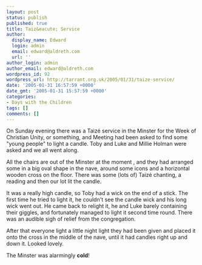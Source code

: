 ```yaml
---
layout: post
status: publish
published: true
title: Taiz&eacute; Service
author:
  display_name: Edward
  login: admin
  email: edward@aldreth.com
  url: ''
author_login: admin
author_email: edward@aldreth.com
wordpress_id: 92
wordpress_url: http://tarrant.org.uk/2005/01/31/taize-service/
date: '2005-01-31 16:57:59 +0000'
date_gmt: '2005-01-31 15:57:59 +0000'
categories:
- Days with the Children
tags: []
comments: []
---
```


On Sunday evening there was a Taizé service in the Minster for the Week
of Christian Unity, or something, and Meeting had been asked to find
some \"young people\" to light a candle. Toby and Luke and Millie Holman
were asked and we all went along.

All the chairs are out of the Minster at the moment , and they had
arranged some in a big oval shape in the nave, around some icons and a
horizontal wooden cross on the floor. There was some (lots of) Taizé
chanting, a reading and then our lot lit the candle.

It was a really high candle, so Toby had a wick on the end of a stick.
The first time he tried to light it, he couldn\'t see the candle wick
and his long wick went out. He came back to relight it, he and Luke
barely containing their giggles, and fortunately managed to light it
second time round. There was an audible sigh of relief from the
congregation.

After that everyone light a little night light they had been given and
placed it onto the cross in the middle of the nave, until it had candles
right up and down it. Looked lovely.

The Minster was alarmingly **cold**!

